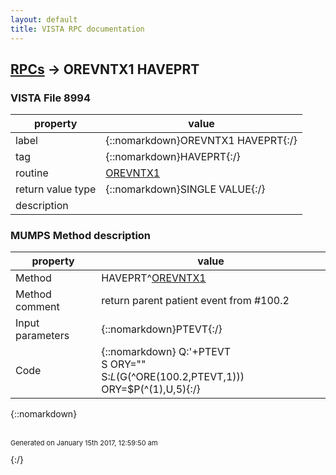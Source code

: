 ```yaml
---
layout: default
title: VISTA RPC documentation
---
```




## [RPCs](TableOfContent.md) &#8594; OREVNTX1 HAVEPRT 



### VISTA File 8994 


 property | value 
--- | --- 
 label | {::nomarkdown}OREVNTX1 HAVEPRT{:/}
 tag | {::nomarkdown}HAVEPRT{:/}
 routine | [OREVNTX1](http://code.osehra.org/dox/Routine_OREVNTX1_source.html)
 return value type | {::nomarkdown}SINGLE VALUE{:/}
 description | 


### MUMPS Method description

 property | value 
 --- | --- 
 Method | HAVEPRT^[OREVNTX1](http://code.osehra.org/dox/Routine_OREVNTX1_source.html)
 Method comment | return parent patient event from #100.2
 Input parameters | {::nomarkdown}PTEVT{:/}
 Code | {::nomarkdown}  Q:'+PTEVT<br> S ORY=""<br> S:$L($G(^ORE(100.2,PTEVT,1))) ORY=$P(^(1),U,5){:/}

{::nomarkdown} <br/><br/><p style="font-size: 11px">Generated on January 15th 2017, 12:59:50 am</p>{:/}